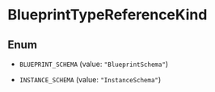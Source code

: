 

# BlueprintTypeReferenceKind

## Enum


* `BLUEPRINT_SCHEMA` (value: `"BlueprintSchema"`)

* `INSTANCE_SCHEMA` (value: `"InstanceSchema"`)



